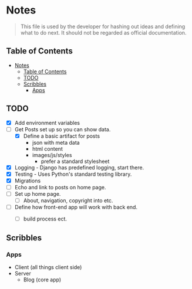 # Notes

> This file is used by the developer for hashing out ideas and defining what
> to do next.  It should not be regarded as official documentation.

## Table of Contents

- [Notes](#notes)
  - [Table of Contents](#table-of-contents)
  - [TODO](#todo)
  - [Scribbles](#scribbles)
    - [Apps](#apps)

## TODO

- [x] Add environment variables
- [ ] Get Posts set up so you can show data.
  - [x] Define a basic artifact for posts
    - json with meta data
    - html content
    - images/js/styles
      - prefer a standard stylesheet
- [x] Logging - Django has predefined logging, start there.
- [x] Testing - Uses Python's standard testing library.
- [x] Migrations
- [ ] Echo and link to posts on home page.
- [ ] Set up home page.
  - [ ] About, navigation, copyright into etc.
- [ ] Define how front-end app will work with back end.
  - [ ] build process ect.


## Scribbles

### Apps
- Client (all things client side)
- Server
  - Blog (core app)